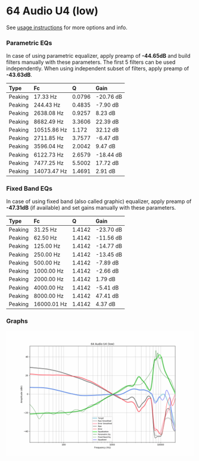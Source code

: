 # 64 Audio U4 (low)
See [usage instructions](https://github.com/jaakkopasanen/AutoEq#usage) for more options and info.

### Parametric EQs
In case of using parametric equalizer, apply preamp of **-44.65dB** and build filters manually
with these parameters. The first 5 filters can be used independently.
When using independent subset of filters, apply preamp of **-43.63dB**.

| Type    | Fc          |      Q | Gain      |
|:--------|:------------|:-------|:----------|
| Peaking | 17.33 Hz    | 0.0796 | -20.76 dB |
| Peaking | 244.43 Hz   | 0.4835 | -7.90 dB  |
| Peaking | 2638.08 Hz  | 0.9257 | 8.23 dB   |
| Peaking | 8682.49 Hz  | 3.3606 | 22.39 dB  |
| Peaking | 10515.86 Hz | 1.172  | 32.12 dB  |
| Peaking | 2711.85 Hz  | 3.7577 | -6.47 dB  |
| Peaking | 3596.04 Hz  | 2.0042 | 9.47 dB   |
| Peaking | 6122.73 Hz  | 2.6579 | -18.44 dB |
| Peaking | 7477.25 Hz  | 5.5002 | 17.72 dB  |
| Peaking | 14073.47 Hz | 1.4691 | 2.91 dB   |

### Fixed Band EQs
In case of using fixed band (also called graphic) equalizer, apply preamp of **-47.31dB**
(if available) and set gains manually with these parameters.

| Type    | Fc          |      Q | Gain      |
|:--------|:------------|:-------|:----------|
| Peaking | 31.25 Hz    | 1.4142 | -23.70 dB |
| Peaking | 62.50 Hz    | 1.4142 | -11.56 dB |
| Peaking | 125.00 Hz   | 1.4142 | -14.77 dB |
| Peaking | 250.00 Hz   | 1.4142 | -13.45 dB |
| Peaking | 500.00 Hz   | 1.4142 | -7.89 dB  |
| Peaking | 1000.00 Hz  | 1.4142 | -2.66 dB  |
| Peaking | 2000.00 Hz  | 1.4142 | 1.79 dB   |
| Peaking | 4000.00 Hz  | 1.4142 | -5.41 dB  |
| Peaking | 8000.00 Hz  | 1.4142 | 47.41 dB  |
| Peaking | 16000.01 Hz | 1.4142 | 4.37 dB   |

### Graphs
![](./64%20Audio%20U4%20(low).png)